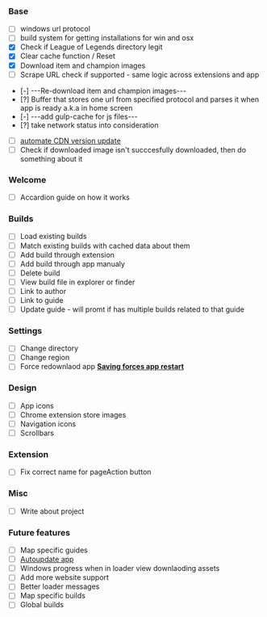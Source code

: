     


### Base
- [ ] windows url protocol
- [ ] build system for getting installations for win and osx
- [x] Check if League of Legends directory legit
- [x] Clear cache function / Reset
- [x] Download item and champion images
- [ ] Scrape URL check if supported - same logic across extensions and app
- [-] ---Re-download item and champion images---
- [?] Buffer that stores one url from specified protocol and parses it when app is ready a.k.a in home screen
- [-] ---add gulp-cache for js files---
- [?] take network status into consideration
- [ ] [automate CDN version update](https://developer.riotgames.com/api/methods#!/968/3325)
- [ ] Check if downloaded image isn't succcesfully downloaded, then do something about it

### Welcome
- [ ] Accardion guide on how it works

### Builds
- [ ] Load existing builds
- [ ] Match existing builds with cached data about them
- [ ] Add build through extension
- [ ] Add build through app manualy
- [ ] Delete build
- [ ] View build file in explorer or finder
- [ ] Link to author
- [ ] Link to guide
- [ ] Update guide - will promt if has multiple builds related to that guide

### Settings
- [ ] Change directory
- [ ] Change region
- [ ] Force redownlaod app
**[Saving forces app restart](https://github.com/atom/electron/issues/539)**

### Design
- [ ] App icons
- [ ] Chrome extension store images 
- [ ] Navigation icons
- [ ] Scrollbars

### Extension
- [ ] Fix correct name for pageAction button

### Misc
- [ ] Write about project

### Future features
- [ ] Map specific guides
- [ ] [Autoupdate app](https://github.com/atom/electron/blob/master/docs/api/auto-updater.md)
- [ ] Windows progress when in loader view downlaoding assets
- [ ] Add more website support
- [ ] Better loader messages
- [ ] Map specific builds
- [ ] Global builds
